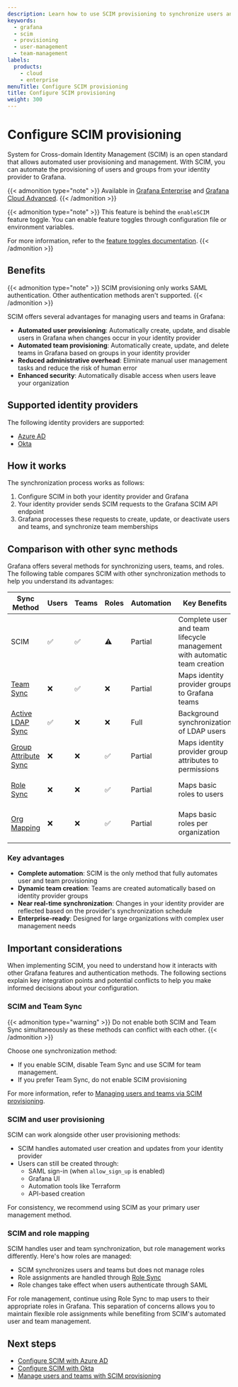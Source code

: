```yaml
---
description: Learn how to use SCIM provisioning to synchronize users and groups from your identity provider to Grafana. SCIM enables automated user management, team provisioning, and enhanced security through real-time synchronization with your identity provider.
keywords:
  - grafana
  - scim
  - provisioning
  - user-management
  - team-management
labels:
  products:
    - cloud
    - enterprise
menuTitle: Configure SCIM provisioning
title: Configure SCIM provisioning
weight: 300
---
```


# Configure SCIM provisioning

System for Cross-domain Identity Management (SCIM) is an open standard that allows automated user provisioning and management. With SCIM, you can automate the provisioning of users and groups from your identity provider to Grafana.

{{< admonition type="note" >}}
Available in [Grafana Enterprise](../../../introduction/grafana-enterprise/) and [Grafana Cloud Advanced](/docs/grafana-cloud/).
{{< /admonition >}}

{{< admonition type="note" >}}
This feature is behind the `enableSCIM` feature toggle.
You can enable feature toggles through configuration file or environment variables.

For more information, refer to the [feature toggles documentation](/docs/grafana/<GRAFANA_VERSION>/setup-grafana/configure-grafana/#feature_toggles).
{{< /admonition >}}

## Benefits

{{< admonition type="note" >}}
SCIM provisioning only works SAML authentication.
Other authentication methods aren't supported.
{{< /admonition >}}

SCIM offers several advantages for managing users and teams in Grafana:

- **Automated user provisioning**: Automatically create, update, and disable users in Grafana when changes occur in your identity provider
- **Automated team provisioning**: Automatically create, update, and delete teams in Grafana based on groups in your identity provider
- **Reduced administrative overhead**: Eliminate manual user management tasks and reduce the risk of human error
- **Enhanced security**: Automatically disable access when users leave your organization

## Supported identity providers

The following identity providers are supported:

- [Azure AD](../configure-authentication/azuread/)
- [Okta](../configure-authentication/saml/)

## How it works

The synchronization process works as follows:

1. Configure SCIM in both your identity provider and Grafana
2. Your identity provider sends SCIM requests to the Grafana SCIM API endpoint
3. Grafana processes these requests to create, update, or deactivate users and teams, and synchronize team memberships

## Comparison with other sync methods

Grafana offers several methods for synchronizing users, teams, and roles.
The following table compares SCIM with other synchronization methods to help you understand its advantages:

| Sync Method                                                                    | Users | Teams | Roles | Automation | Key Benefits                                                             | Limitations                                                  | On-Prem | Cloud |
| ------------------------------------------------------------------------------ | ----- | ----- | ----- | ---------- | ------------------------------------------------------------------------ | ------------------------------------------------------------ | ------- | ----- |
| SCIM                                                                           | ✅    | ✅    | ⚠️    | Partial    | Complete user and team lifecycle management with automatic team creation | Requires SAML authentication; uses Role Sync for basic roles | ✅      | ✅    |
| [Team Sync](../configure-team-sync/)                                           | ❌    | ✅    | ❌    | Partial    | Maps identity provider groups to Grafana teams                           | Requires manual team creation                                | ✅      | ✅    |
| [Active LDAP Sync](../configure-authentication/enhanced-ldap/)                 | ✅    | ❌    | ❌    | Full       | Background synchronization of LDAP users                                 | Limited to LDAP environments                                 | ✅      | ❌    |
| [Group Attribute Sync](../configure-group-attribute-sync/)                     | ❌    | ❌    | ✅    | Partial    | Maps identity provider group attributes to permissions                   | Limited to identity provider attributes                      | ✅      | ✅    |
| [Role Sync](../configure-authentication/saml#configure-role-sync)              | ❌    | ❌    | ✅    | Partial    | Maps basic roles to users                                                | Limited to basic roles only                                  | ✅      | ✅    |
| [Org Mapping](../configure-authentication/saml#configure-organization-mapping) | ❌    | ❌    | ✅    | Partial    | Maps basic roles per organization                                        | Only available for on-premises deployments                   | ✅      | ❌    |

### Key advantages

- **Complete automation**: SCIM is the only method that fully automates user and team provisioning
- **Dynamic team creation**: Teams are created automatically based on identity provider groups
- **Near real-time synchronization**: Changes in your identity provider are reflected based on the provider's synchronization schedule
- **Enterprise-ready**: Designed for large organizations with complex user management needs

## Important considerations

When implementing SCIM, you need to understand how it interacts with other Grafana features and authentication methods. The following sections explain key integration points and potential conflicts to help you make informed decisions about your configuration.

### SCIM and Team Sync

{{< admonition type="warning" >}}
Do not enable both SCIM and Team Sync simultaneously as these methods can conflict with each other.
{{< /admonition >}}

Choose one synchronization method:

- If you enable SCIM, disable Team Sync and use SCIM for team management.
- If you prefer Team Sync, do not enable SCIM provisioning

For more information, refer to [Managing users and teams via SCIM provisioning](managing-users-teams/).

### SCIM and user provisioning

SCIM can work alongside other user provisioning methods:

- SCIM handles automated user creation and updates from your identity provider
- Users can still be created through:
  - SAML sign-in (when `allow_sign_up` is enabled)
  - Grafana UI
  - Automation tools like Terraform
  - API-based creation

For consistency, we recommend using SCIM as your primary user management method.

### SCIM and role mapping

SCIM handles user and team synchronization, but role management works differently. Here's how roles are managed:

- SCIM synchronizes users and teams but does not manage roles
- Role assignments are handled through [Role Sync](../configure-authentication/saml#configure-role-sync)
- Role changes take effect when users authenticate through SAML

For role management, continue using Role Sync to map users to their appropriate roles in Grafana. This separation of concerns allows you to maintain flexible role assignments while benefiting from SCIM's automated user and team management.

## Next steps

- [Configure SCIM with Azure AD](azuread/)
- [Configure SCIM with Okta](okta/)
- [Manage users and teams with SCIM provisioning](manage-users-teams/)
